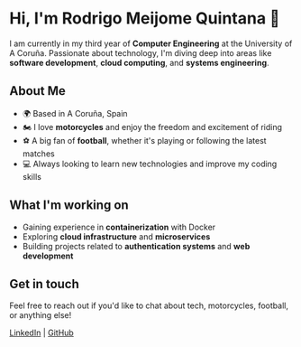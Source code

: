 # Hi, I'm Rodrigo Meijome Quintana 👋

I am currently in my third year of **Computer Engineering** at the University of A Coruña. Passionate about technology, I'm diving deep into areas like **software development**, **cloud computing**, and **systems engineering**.

## About Me
- 🌍 Based in A Coruña, Spain
- 🏍️ I love **motorcycles** and enjoy the freedom and excitement of riding
- ⚽ A big fan of **football**, whether it's playing or following the latest matches
- 💻 Always looking to learn new technologies and improve my coding skills

## What I'm working on
- Gaining experience in **containerization** with Docker
- Exploring **cloud infrastructure** and **microservices**
- Building projects related to **authentication systems** and **web development**

## Get in touch
Feel free to reach out if you'd like to chat about tech, motorcycles, football, or anything else!

[LinkedIn](#) | [GitHub](#)
